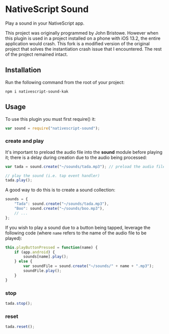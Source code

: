 # NativeScript Sound

Play a sound in your NativeScript app.

This project was originally programmed by John Bristowe. However when this plugin is used in a project installed on a phone with iOS 13.2, the entire application would crash. This fork is a modified version of the original project that solves the instantiation crash issue that I encountered. The rest of the project remained intact.

## Installation

Run the following command from the root of your project:

```
npm i nativescript-sound-kak
```

## Usage

To use this plugin you must first require() it:

```js
var sound = require("nativescript-sound");
```

### create and play

It's important to preload the audio file into the **sound** module before playing it; there is a delay during creation due to the audio being processed:

```js
var tada = sound.create("~/sounds/tada.mp3"); // preload the audio file

// play the sound (i.e. tap event handler)
tada.play();
```

A good way to do this is to create a sound collection:

```js
sounds = {
	"Tada": sound.create("~/sounds/tada.mp3"),
	"Boo": sound.create("~/sounds/boo.mp3"),
	// ...
};
```

If you wish to play a sound due to a button being tapped, leverage the following code (where `name` refers to the name of the audio file to be played):

```js
this.playButtonPressed = function(name) {
	if (app.android) {
		sounds[name].play();
	} else {
		var soundFile = sound.create("~/sounds/" + name + ".mp3");
		soundFile.play();
	}
}
```

### stop

```js
tada.stop();
```

### reset

```js
tada.reset();
```